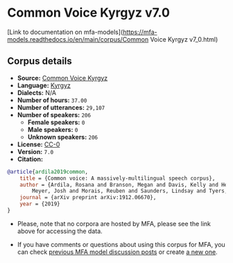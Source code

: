 
# Common Voice Kyrgyz v7.0

[Link to documentation on mfa-models](https://mfa-models.readthedocs.io/en/main/corpus/Common Voice Kyrgyz v7_0.html)

## Corpus details

- **Source:** [Common Voice Kyrgyz](https://voice.mozilla.org/en/datasets)
- **Language:** [Kyrgyz](https://en.wikipedia.org/wiki/Kyrgyz_language)
- **Dialects:** N/A
- **Number of hours:** `37.00`
- **Number of utterances:** `29,107`
- **Number of speakers:** `206`
  - **Female speakers:** `0`
  - **Male speakers:** `0`
  - **Unknown speakers:** `206`
- **License:** [CC-0](https://creativecommons.org/publicdomain/zero/1.0/)
- **Version:** `7.0`
- **Citation:**
```bibtex
@article{ardila2019common,
	title = {Common voice: A massively-multilingual speech corpus},
	author = {Ardila, Rosana and Branson, Megan and Davis, Kelly and Henretty, Michael and Kohler, Michael and
		Meyer, Josh and Morais, Reuben and Saunders, Lindsay and Tyers, Francis M and Weber, Gregor},
	journal = {arXiv preprint arXiv:1912.06670},
	year = {2019}
}
```

- Please, note that no corpora are hosted by MFA, please see the link above for accessing the data.

- If you have comments or questions about using this corpus for MFA, you can check [previous MFA model discussion posts](https://github.com/MontrealCorpusTools/mfa-models/discussions?discussions_q=Common+Voice+Kyrgyz+v7.0) or create [a new one](https://github.com/MontrealCorpusTools/mfa-models/discussions/new).
